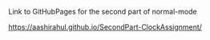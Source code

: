 
Link to GitHubPages for the second part of normal-mode

https://aashirahul.github.io/SecondPart-ClockAssignment/
